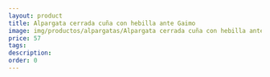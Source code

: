 ```yaml
---
layout: product
title: Alpargata cerrada cuña con hebilla ante Gaimo 
image: img/productos/alpargatas/Alpargata cerrada cuña con hebilla ante Gaimo =57.webp
price: 57
tags: 
description: 
order: 0
---
```

